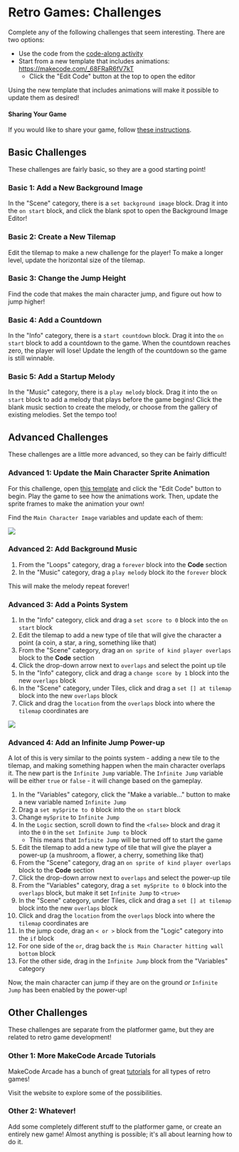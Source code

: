 # Retro Games: Challenges
Complete any of the following challenges that seem interesting. There are two options:

- Use the code from the [code-along activity](CodeAlong.md)
- Start from a new template that includes animations: https://makecode.com/_68FRaR6fV7kT
    - Click the "Edit Code" button at the top to open the editor

Using the new template that includes animations will make it possible to update them as desired!

#### Sharing Your Game
If you would like to share your game, follow [these instructions](SharingGames.md).

## Basic Challenges
These challenges are fairly basic, so they are a good starting point!

### Basic 1: Add a New Background Image
In the "Scene" category, there is a `set background image` block. Drag it into the `on start` block, and click the blank spot to open the Background Image Editor!

### Basic 2: Create a New Tilemap
Edit the tilemap to make a new challenge for the player! To make a longer level, update the horizontal size of the tilemap.

### Basic 3: Change the Jump Height
Find the code that makes the main character jump, and figure out how to jump higher!

### Basic 4: Add a Countdown
In the "Info" category, there is a `start countdown` block. Drag it into the `on start` block to add a countdown to the game. When the countdown reaches zero, the player will lose! Update the length of the countdown so the game is still winnable.

### Basic 5: Add a Startup Melody
In the "Music" category, there is a `play melody` block. Drag it into the `on start` block to add a melody that plays before the game begins! Click the blank music section to create the melody, or choose from the gallery of existing melodies. Set the tempo too!

## Advanced Challenges
These challenges are a little more advanced, so they can be fairly difficult!

### Advanced 1: Update the Main Character Sprite Animation
For this challenge, open [this template](https://makecode.com/_68FRaR6fV7kT) and click the "Edit Code" button to begin. Play the game to see how the animations work. Then, update the sprite frames to make the animation your own!

Find the `Main Character Image` variables and update each of them:

![](https://i.imgur.com/SQ3uhRy.png)

### Advanced 2: Add Background Music

1. From the "Loops" category, drag a `forever` block into the **Code** section
1. In the "Music" category, drag a `play melody` block ito the `forever` block

This will make the melody repeat forever!

### Advanced 3: Add a Points System

1. In the "Info" category, click and drag a `set score to 0` block into the `on start` block
1. Edit the tilemap to add a new type of tile that will give the character a point (a coin, a star, a ring, something like that)
1. From the "Scene" category, drag an `on sprite of kind player overlaps` block to the **Code** section
1. Click the drop-down arrow next to `overlaps` and select the point up tile
1. In the "Info" category, click and drag a `change score by 1` block into the new `overlaps` block
1. In the "Scene" category, under Tiles, click and drag a `set [] at tilemap` block into the new `overlaps` block
1. Click and drag the `location` from the `overlaps` block into where the `tilemap` coordinates are

![](https://i.imgur.com/UgkN28V.png)

### Advanced 4: Add an Infinite Jump Power-up
A lot of this is very similar to the points system - adding a new tile to the tilemap, and making something happen when the main character overlaps it. The new part is the `Infinite Jump` variable. The `Infinite Jump` variable will be either `true` or `false` - it will change based on the gameplay.

1. In the "Variables" category, click the "Make a variable..." button to make a new variable named `Infinite Jump`
1. Drag a `set mySprite to 0` block into the `on start` block
1. Change `mySprite` to `Infinite Jump`
1. In the `Logic` section, scroll down to find the `<false>` block and drag it into the `0` in the `set Infinite Jump to` block
    - This means that `Infinite Jump` will be turned off to start the game
1. Edit the tilemap to add a new type of tile that will give the player a power-up (a mushroom, a flower, a cherry, something like that)
1. From the "Scene" category, drag an `on sprite of kind player overlaps` block to the **Code** section
1. Click the drop-down arrow next to `overlaps` and select the power-up tile
1. From the "Variables" category, drag a `set mySprite to 0` block into the `overlaps` block, but make it set `Infinite Jump` to `<true>`
1. In the "Scene" category, under Tiles, click and drag a `set [] at tilemap` block into the new `overlaps` block
1. Click and drag the `location` from the `overlaps` block into where the `tilemap` coordinates are
1. In the jump code, drag an `< or >` block from the "Logic" category into the `if` block
1. For one side of the `or`, drag back the `is Main Character hitting wall bottom` block
1. For the other side, drag in the `Infinite Jump` block from the "Variables" category

Now, the main character can jump if they are on the ground _or_ `Infinite Jump` has been enabled by the power-up!

## Other Challenges
These challenges are separate from the platformer game, but they are related to retro game development!

### Other 1: More MakeCode Arcade Tutorials
MakeCode Arcade has a bunch of great [tutorials](https://arcade.makecode.com/tutorials) for all types of retro games!

Visit the website to explore some of the possibilities.

### Other 2: Whatever!
Add some completely different stuff to the platformer game, or create an entirely new game! Almost anything is possible; it's all about learning how to do it.